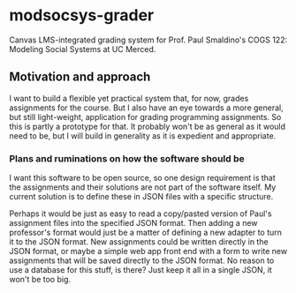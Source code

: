 # modsocsys-grader
Canvas LMS-integrated grading system for Prof. Paul Smaldino's COGS 122: Modeling Social Systems at UC Merced.


## Motivation and approach

I want to build a flexible yet practical system that, for now, grades assignments for the course. 
But I also have an eye towards a more general, but still light-weight, 
application for grading programming assignments. So this is partly a prototype for that. It probably
won't be as general as it would need to be, but I will build in generality as it is expedient and
appropriate.


### Plans and ruminations on how the software should be

I want this software to be open source, so one design requirement is that the assignments and their
solutions are not part of the software itself. My current solution is to define these
in JSON files with a specific structure. 

Perhaps it would be just as easy to read a copy/pasted version
of Paul's assignment files into the specified JSON format. Then adding a new professor's
format would just be a matter of defining a new adapter to turn it to the JSON format.
New assignments could be written directly in the JSON format, or maybe a simple web app
front end with a form to write new assignments that will be saved directly to the JSON format.
No reason to use a database for this stuff, is there? Just keep it all in a single JSON, it won't be
too big. 
